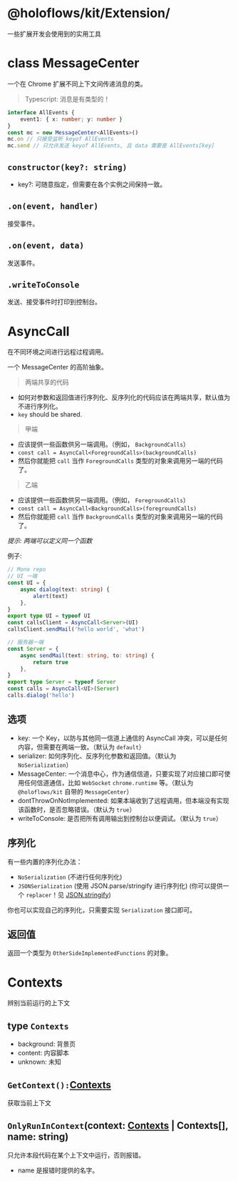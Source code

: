 # @holoflows/kit/Extension/

一些扩展开发会使用到的实用工具

# <a id="doc-messagecenter">class MessageCenter</a>

一个在 Chrome 扩展不同上下文间传递消息的类。

> Typescript: 消息是有类型的！

```ts
interface AllEvents {
    event1: { x: number; y: number }
}
const mc = new MessageCenter<AllEvents>()
mc.on // 只接受监听 keyof AllEvents
mc.send // 只允许发送 keyof AllEvents, 且 data 需要是 AllEvents[key]
```

## <a id="doc-messagecenter-new">`constructor(key?: string)`</a>

-   key?: 可随意指定，但需要在各个实例之间保持一致。

## <a id="doc-messagecenter-on">`.on(event, handler)`</a>

接受事件。

## <a id="doc-messagecenter-send">`.on(event, data)`</a>

发送事件。

## <a id="doc-messagecenter-writeToConsole">`.writeToConsole`</a>

发送、接受事件时打印到控制台。

# <a id="doc-asynccall">AsyncCall</a>

在不同环境之间进行远程过程调用。

一个 MessageCenter 的高阶抽象。

> 两端共享的代码

-   如何对参数和返回值进行序列化、反序列化的代码应该在两端共享，默认值为不进行序列化。
-   `key` should be shared.

> 甲端

-   应该提供一些函数供另一端调用。（例如， `BackgroundCalls`）
-   `const call = AsyncCall<ForegroundCalls>(backgroundCalls)`
-   然后你就能把 `call` 当作 `ForegroundCalls` 类型的对象来调用另一端的代码了。

> 乙端

-   应该提供一些函数供另一端调用。（例如， `ForegroundCalls`）
-   `const call = AsyncCall<BackgroundCalls>(foregroundCalls)`
-   然后你就能把 `call` 当作 `BackgroundCalls` 类型的对象来调用另一端的代码了。

_提示: 两端可以定义同一个函数_

例子:

```typescript
// Mono repo
// UI 一端
const UI = {
    async dialog(text: string) {
        alert(text)
    },
}
export type UI = typeof UI
const callsClient = AsyncCall<Server>(UI)
callsClient.sendMail('hello world', 'what')

// 服务器一端
const Server = {
    async sendMail(text: string, to: string) {
        return true
    },
}
export type Server = typeof Server
const calls = AsyncCall<UI>(Server)
calls.dialog('hello')
```

## 选项

-   key: 一个 Key，以防与其他同一信道上通信的 AsyncCall 冲突，可以是任何内容，但需要在两端一致。（默认为 `default`）
-   serializer: 如何序列化、反序列化参数和返回值。（默认为 `NoSerialization`）
-   MessageCenter: 一个消息中心，作为通信信道，只要实现了对应接口即可使用任何信道通信，比如 `WebSocket` `chrome.runtime` 等。（默认为 `@holoflows/kit` 自带的 `MessageCenter`）
-   dontThrowOnNotImplemented: 如果本端收到了远程调用，但本端没有实现该函数时，是否忽略错误。（默认为 `true`）
-   writeToConsole: 是否把所有调用输出到控制台以便调试。（默认为 `true`）

## 序列化

有一些内置的序列化办法：

-   `NoSerialization` (不进行任何序列化)
-   `JSONSerialization` (使用 JSON.parse/stringify 进行序列化) (你可以提供一个 `replacer`！见 [JSON.stringify](https://mdn.io/JSON.stringify))

你也可以实现自己的序列化，只需要实现 `Serialization` 接口即可。

## 返回值

返回一个类型为 `OtherSideImplementedFunctions` 的对象。

# <a id="doc-contexts">Contexts</a>

辨别当前运行的上下文

## <a id="doc-contexts-contexts">type `Contexts`</a>

-   background: 背景页
-   content: 内容脚本
-   unknown: 未知

## <a id="doc-contexts-getcontext">`GetContext():`<a href="#doc-contexts-contexts">Contexts</a></a>

获取当前上下文

## <a id="doc-contexts-onlyrunincontext">`OnlyRunInContext`(context: <a href="#doc-contexts-contexts">Contexts</a> | Contexts[], name: string)</a>

只允许本段代码在某个上下文中运行，否则报错。

-   name 是报错时提供的名字。
